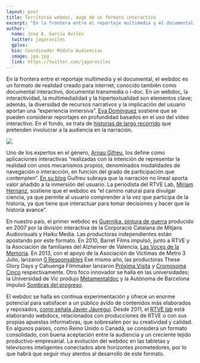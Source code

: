 ```yaml
---
layout: post
title: Territorio webdoc, auge de un formato interactivo
excerpt: "En la frontera entre el reportaje multimedia y el documental, el webdoc es un formato de realidad creado para internet, conocido también como documental interactivo, documental transmedia o i-doc. En un webdoc , la interactividad, la multimedialidad y la hipertextualidad son elementos clave; además, la diversidad recursos narrativos y la implicación del usuario aportan  una “experiencia inmersiva”."
author:
  name: Jose A. García Avilés
  twitter: jagaraviles
  gplus:  
  bio: Coordinador Módulo Audiencias
  image: jga.jpg
  link: https://twitter.com/jagaraviles
---
```

En la frontera entre el reportaje multimedia y el documental, el webdoc es un formato de realidad creado para internet, conocido también como documental interactivo, documental transmedia o i-doc. En un webdoc, la interactividad, la multimedialidad y la hipertextualidad son elementos clave; además, la diversidad de recursos narrativos y la implicación del usuario aportan  una “experiencia inmersiva”. [Eva Domínguez](https://twitter.com/edominguez) sostiene que se pueden considerar reportajes en profundidad basados en el uso del vídeo interactivo. En el fondo, se trata de [historias de largo recorrido](http://mip.umh.es/blog/2014/11/24/93metros/) que pretenden involucrar a la audiencia en la narración.

![](https://db.tt/ekfXNkOi)

Uno de los expertos en el género, [Arnau Gifreu](http://agifreu.com/interactivedocumentary/index_esp.html), los define  como aplicaciones interactivas “realizadas con la intención de representar la realidad con unos mecanismos propios, denominados modalidades de navegación o interacción, en función del grado de participación que contemplen”. [En su blog](http://blog.rtve.es/webdocs/) Guifreu subraya que la narración no lineal aporta valor añadido a la inmersión del usuario. La periodista del RTVE Lab, [Miriam Hernanz](https://twitter.com/miriamhernanz), sostiene que el webdoc es “el camino natural para divulgar ciencia, ya que permite al usuario comprender a la vez que participa de la historia, ya que tiene que interactuar para tomar decisiones y hacer que la historia avance”.

En nuestro país, el primer webdoc es [Guernika, pintura de guerra](http://www.tv3.cat/30minuts/guernica/home/) producido en 2007 por la división interactiva de la Corporació Catalana de Mitjans Audiovisuals y Haiku Media. Las productoras independientes están apostando por este formato. En 2010, Barret Films impulsó, junto a RTVE y la Asociación de familiares del Alzheimer de Valencia, [Las Voces de la Memoria](http://vocesdelamemoria.rtve.es/). En 2013, con el apoyo de la Asociación de Víctimas de Metro 3 Julio, lanzaron [0 Responsables](http://www.0responsables.com/) Ese mismo año, las productoras These Glory Days y Cahuenga Filmmaker lanzaron [Próxima Visita](http://www.docs21.com/portfolio/proxima/) y [Cromosoma Cinco](http://cromosomacinco.com/) respectivamente. Otro foco innovador se halla en las universidades; la Universidad de Vic produjo [Metamentaldoc](http://www.metamentaldoc.com) y la Autónoma de Barcelona impulsó [Sombras del progreso](http://www.sombrasdelprogreso.com).

El webdoc se halla en continua experimentación y ofrece un enorme potencial para satisfacer a un público ávido de contenidos más elaborados y reposados, [como señala Javier Jáuregui](http://innovacionaudiovisual.com/2014/12/01/el-webdoc-y-su-potencial-comercial). Desde 2011, el [RTVE lab](http://lab.rtve.es/) está elaborando webdocs, relacionados con producciones de RTVE o con sus propias apuestas informativas, que sobresalen por su creatividad y calidad. En algunos países, como Reino Unido o Canadá, se considera un formato consolidado, con buena aceptación entre la audiencia y un creciente tejido productivo-empresarial. La evolución del webdoc en las tabletas y televisores inteligentes conectados abre horizontes prometedores, por lo que habrá que seguir muy atentos al desarrollo de este formato.
